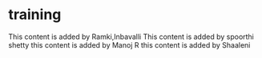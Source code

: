 # training

This content is added by Ramki,Inbavalli
This content is added by spoorthi shetty
this content is added by Manoj R
this content is added by Shaaleni
